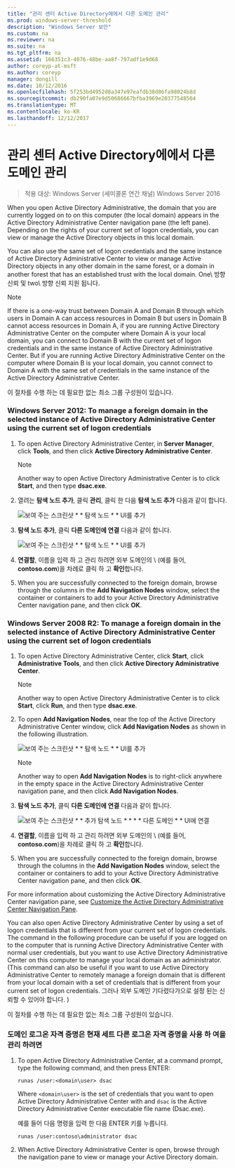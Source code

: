 ```yaml
---
title: "관리 센터 Active Directory에에서 다른 도메인 관리"
ms.prod: windows-server-threshold
description: "Windows Server 보안"
ms.custom: na
ms.reviewer: na
ms.suite: na
ms.tgt_pltfrm: na
ms.assetid: 166351c3-4076-48be-aa8f-797adf1e9d68
author: coreyp-at-msft
ms.author: coreyp
manager: dongill
ms.date: 10/12/2016
ms.openlocfilehash: 5f253bd4952d8a347e97eafdb38d86fa98024b8d
ms.sourcegitcommit: db290fa07e9d50686667bfba3969e20377548504
ms.translationtype: MT
ms.contentlocale: ko-KR
ms.lasthandoff: 12/12/2017
---
```

# <a name="manage-different-domains-in-active-directory-administrative-center"></a>관리 센터 Active Directory에에서 다른 도메인 관리

>적용 대상: Windows Server (세미콜론 연간 채널) Windows Server 2016

  When you open Active Directory Administrative, the domain that you are currently logged on to on this computer \(the local domain\) appears in the Active Directory Administrative Center navigation pane \(the left pane\). Depending on the rights of your current set of logon credentials, you can view or manage the Active Directory objects in this local domain.

 You can also use the same set of logon credentials and the same instance of Active Directory Administrative Center to view or manage Active Directory objects in any other domain in the same forest, or a domain in another forest that has an established trust with the local domain. One\ 방향 신뢰 및 two\ 방향 신뢰 지원 됩니다.

> [!NOTE]
>  If there is a one\-way trust between Domain A and Domain B through which users in Domain A can access resources in Domain B but users in Domain B cannot access resources in Domain A, if you are running Active Directory Administrative Center on the computer where Domain A is your local domain, you can connect to Domain B with the current set of logon credentials and in the same instance of Active Directory Administrative Center. But if you are running Active Directory Administrative Center on the computer where Domain B is your local domain, you cannot connect to Domain A with the same set of credentials in the same instance of the Active Directory Administrative Center.

 이 절차를 수행 하는 데 필요한 없는 최소 그룹 구성원이 있습니다.

### <a name="windows-server-2012-to-manage-a-foreign-domain-in-the-selected-instance-of-active-directory-administrative-center-using-the-current-set-of-logon-credentials"></a>Windows Server 2012: To manage a foreign domain in the selected instance of Active Directory Administrative Center using the current set of logon credentials

1.  To open Active Directory Administrative Center, in **Server Manager**, click **Tools**, and then click **Active Directory Administrative Center**.

    > [!NOTE]
    >  Another way to open Active Directory Administrative Center is to click **Start**, and then type **dsac.exe**.

2.  열려는 **탐색 노드 추가**, 클릭 **관리**, 클릭 한 다음 **탐색 노드 추가** 다음과 같이 합니다.

     ![보여 주는 스크린샷 * * 탐색 노드 * * UI를 추가](media/ADDS_ADACAddNavNode.gif)

3.  **탐색 노드 추가**, 클릭 **다른 도메인에 연결** 다음과 같이 합니다.

     ![보여 주는 스크린샷 * * 탐색 노드 * * UI를 추가](media/ADDS_ADACConnectToDomain.gif)

4.  **연결할**, 이름을 입력 하 고 관리 하려면 외부 도메인의 \ (예를 들어, **contoso.com**\)을 차례로 클릭 하 고 **확인**합니다.

5.  When you are successfully connected to the foreign domain, browse through the columns in the **Add Navigation Nodes** window, select the container or containers to add to your Active Directory Administrative Center navigation pane, and then click **OK**.

### <a name="windows-server-2008-r2-to-manage-a-foreign-domain-in-the-selected-instance-of-active-directory-administrative-center-using-the-current-set-of-logon-credentials"></a>Windows Server 2008 R2: To manage a foreign domain in the selected instance of Active Directory Administrative Center using the current set of logon credentials

1.  To open Active Directory Administrative Center, click **Start**, click **Administrative Tools**, and then click **Active Directory Administrative Center**.

    > [!NOTE]
    >  Another way to open Active Directory Administrative Center is to click **Start**, click **Run**, and then type **dsac.exe**.

2.  To open **Add Navigation Nodes**, near the top of the Active Directory Administrative Center window, click **Add Navigation Nodes** as shown in the following illustration.

     ![보여 주는 스크린샷 * * 탐색 노드 * * UI를 추가](media/click_add_nav_nodes.gif)

    > [!NOTE]
    >  Another way to open **Add Navigation Nodes** is to right\-click anywhere in the empty space in the Active Directory Administrative Center navigation pane, and then click **Add Navigation Nodes**.

3.  **탐색 노드 추가**, 클릭 **다른 도메인에 연결** 다음과 같이 합니다.

     ![보여 주는 스크린샷 * * 추가 탐색 노드 * * * * 다른 도메인 * * UI에 연결](media/add_nav_nodes.gif)

4.  **연결할**, 이름을 입력 하 고 관리 하려면 외부 도메인의 \ (예를 들어, **contoso.com**\)을 차례로 클릭 하 고 **확인**합니다.

5.  When you are successfully connected to the foreign domain, browse through the columns in the **Add Navigation Nodes** window, select the container or containers to add to your Active Directory Administrative Center navigation pane, and then click **OK**.

 For more information about customizing the Active Directory Administrative Center navigation pane, see [Customize the Active Directory Administrative Center Navigation Pane](customize-the-active-directory-administrative-center-navigation-pane.md).

 You can also open Active Directory Administrative Center by using a set of logon credentials that is different from your current set of logon credentials. The command in the following procedure can be useful if you are logged on to the computer that is running Active Directory Administrative Center with normal user credentials, but you want to use Active Directory Administrative Center on this computer to manage your local domain as an administrator. \(This command can also be useful if you want to use Active Directory Administrative Center to remotely manage a foreign domain that is different from your local domain with a set of credentials that is different from your current set of logon credentials. 그러나 외부 도메인 기다렸다가으로 설정 된는 신뢰할 수 있어야 합니다. \)

 이 절차를 수행 하는 데 필요한 없는 최소 그룹 구성원이 있습니다.

### <a name="to-manage-a-domain-using-logon-credentials-that-are-different-from-the-current-set-of-logon-credentials"></a>도메인 로그온 자격 증명은 현재 세트 다른 로그온 자격 증명을 사용 하 여을 관리 하려면

1.  To open Active Directory Administrative Center, at a command prompt, type the following command, and then press ENTER:

     `runas /user:<domain\user> dsac`

     Where `<domain\user>` is the set of credentials that you want to open Active Directory Administrative Center with and `dsac` is the Active Directory Administrative Center executable file name \(Dsac.exe\).

     예를 들어 다음 명령을 입력 한 다음 ENTER 키를 누릅니다.

     `runas /user:contoso\administrator dsac`

2.  When Active Directory Administrative Center is open, browse through the navigation pane to view or manage your Active Directory domain.

  

